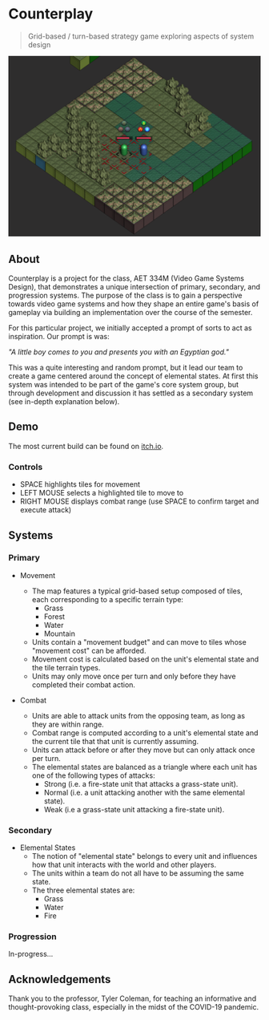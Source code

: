 # Counterplay

> Grid-based / turn-based strategy game exploring aspects of system design

![In-game screenshot of combat](screenshot.png)

## About 
Counterplay is a project for the class, AET 334M (Video Game Systems Design), that demonstrates a unique intersection of primary, secondary, and progression systems. The purpose of the class is to gain a perspective towards video game systems and how they shape an entire game's basis of gameplay via building an implementation over the course of the semester. 

For this particular project, we initially accepted a prompt of sorts to act as inspiration. Our prompt is was:

_"A little boy comes to you and presents you with an Egyptian god."_

This was a quite interesting and random prompt, but it lead our team to create a game centered around the concept of elemental states. At first this system was intended to be part of the game's core system group, but through development and discussion it has settled as a secondary system (see in-depth explanation below).

## Demo

The most current build can be found on [itch.io](https://maxwellmatt.itch.io/).

### Controls
- SPACE highlights tiles for movement
- LEFT MOUSE selects a highlighted tile to move to
- RIGHT MOUSE displays combat range (use SPACE to confirm target and execute attack)

## Systems

### Primary

- Movement
    - The map features a typical grid-based setup composed of tiles, each corresponding to a specific terrain type:
        - Grass
        - Forest
        - Water
        - Mountain
    - Units contain a "movement budget" and can move to tiles whose "movement cost" can be afforded.
    - Movement cost is calculated based on the unit's elemental state and the tile terrain types.
    - Units may only move once per turn and only before they have completed their combat action.

- Combat
    - Units are able to attack units from the opposing team, as long as they are within range.
    - Combat range is computed according to a unit's elemental state and the current tile that that unit is currently assuming.
    - Units can attack before or after they move but can only attack once per turn.
    - The elemental states are balanced as a triangle where each unit has one of the following types of attacks:
        - Strong (i.e. a fire-state unit that attacks a grass-state unit).
        - Normal (i.e. a unit attacking another with the same elemental state).
        - Weak (i.e a grass-state unit attacking a fire-state unit).

### Secondary

- Elemental States
    - The notion of "elemental state" belongs to every unit and influences how that unit interacts with the world and other players.
    - The units within a team do not all have to be assuming the same state.
    - The three elemental states are:
        - Grass
        - Water 
        - Fire

### Progression

In-progress...

## Acknowledgements

Thank you to the professor, Tyler Coleman, for teaching an informative and thought-provoking class, especially in the midst of the COVID-19 pandemic.